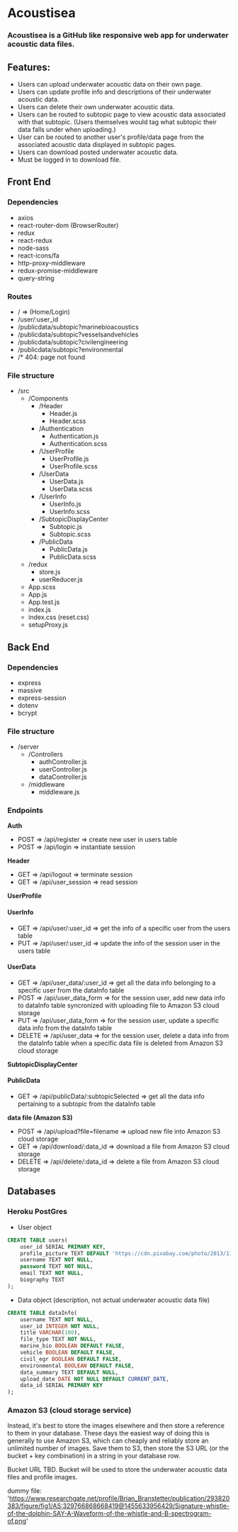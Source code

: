 # Acoustisea

### Acoustisea is a GitHub like responsive web app for underwater acoustic data files. 

## Features:  
- Users can upload underwater acoustic data on their own page.
- Users can update profile info and descriptions of their underwater acoustic data.
- Users can delete their own underwater acoustic data.
- Users can be routed to subtopic page to view acoustic data associated with that subtopic. (Users themselves would tag what subtopic their data falls under when uploading.)
- User can be routed to another user's profile/data page from the associated acoustic data displayed in subtopic pages.
- Users can download posted underwater acoustic data.
- Must be logged in to download file.

## Front End

### Dependencies
- axios
- react-router-dom (BrowserRouter)
- redux
- react-redux
- node-sass
- react-icons/fa
- http-proxy-middleware
- redux-promise-middleware
- query-string

### Routes

- / => (Home/Login)
- /user/:user_id
- /publicdata/subtopic?marinebioacoustics
- /publicdata/subtopic?vesselsandvehicles
- /publicdata/subtopic?civilengineering
- /publicdata/subtopic?environmental
- /\* 404: page not found



### File structure

- /src
    - /Components
        - /Header
            - Header.js
            - Header.scss
        - /Authentication
            - Authentication.js
            - Authentication.scss
        - /UserProfile
            - UserProfile.js
            - UserProfile.scss
        - /UserData
            - UserData.js
            - UserData.scss
        - /UserInfo
            - UserInfo.js
            - UserInfo.scss
        - /SubtopicDisplayCenter
            - Subtopic.js
            - Subtopic.scss
        - /PublicData
            - PublicData.js
            - PublicData.scss
    - /redux
        - store.js
        - userReducer.js
    - App.scss
    - App.js
    - App.test.js
    - index.js
    - index.css (reset.css)
    - setupProxy.js

    

## Back End

### Dependencies
- express
- massive
- express-session
- dotenv
- bcrypt

### File structure

 - /server
    - /Controllers
        - authController.js
        - userController.js
        - dataController.js
    - /middleware
        - middleware.js

### Endpoints 

**Auth**
- POST => /api/register => create new user in users table
- POST => /api/login => instantiate session

**Header**
- GET => /api/logout => terminate session 
- GET => /api/user_session => read session

**UserProfile**
#### UserInfo
- GET => /api/user/:user_id => get the info of a specific user from the users table
- PUT => /api/user/:user_id => update the info of the session user in the users table

#### UserData

- GET => /api/user_data/:user_id => get all the data info belonging to a specific user from the dataInfo table
- POST => /api/user_data_form => for the session user, add new data info to dataInfo table syncronized with uploading file to Amazon S3 cloud storage
- PUT => /api/user_data_form =>  for the session user, update a specific data info from the dataInfo table
- DELETE => /api/user_data => for the session user, delete a data info from the dataInfo table when a specific data file is deleted from Amazon S3 cloud storage

**SubtopicDisplayCenter**
#### PublicData
- GET => /api/publicData/:subtopicSelected => get all the data info pertaining to a subtopic from the dataInfo table

**data file (Amazon S3)**

- POST => /api/upload?file=filename => upload new file into Amazon S3 cloud storage
- GET => /api/download/:data_id => download a file from Amazon S3 cloud storage
- DELETE => /api/delete/:data_id => delete a file from Amazon S3 cloud storage


## Databases

### Heroku PostGres

- User object

```sql
CREATE TABLE users(
    user_id SERIAL PRIMARY KEY,
    profile_picture TEXT DEFAULT 'https://cdn.pixabay.com/photo/2013/11/01/11/13/dolphin-203875_1280.jpg',
    username TEXT NOT NULL,
    password TEXT NOT NULL,
    email TEXT NOT NULL,
    biography TEXT
);
```

- Data object (description, not actual underwater acoustic data file)

```sql
CREATE TABLE dataInfo(
    username TEXT NOT NULL,
    user_id INTEGER NOT NULL,
    title VARCHAR(100),
    file_type TEXT NOT NULL,
    marine_bio BOOLEAN DEFAULT FALSE,
    vehicle BOOLEAN DEFAULT FALSE,
    civil_egr BOOLEAN DEFAULT FALSE,
    environmental BOOLEAN DEFAULT FALSE,
    data_summary TEXT DEFAULT NULL,
    upload_date DATE NOT NULL DEFAULT CURRENT_DATE,
    data_id SERIAL PRIMARY KEY
);
```

### Amazon S3 (cloud storage service)

Instead, it's best to store the images elsewhere and then store a reference to them in your database. These days the easiest way of doing this is generally to use Amazon S3, which can cheaply and reliably store an unlimited number of images. Save them to S3, then store the S3 URL (or the bucket + key combination) in a string in your database row.

Bucket URL TBD. Bucket will be used to store the underwater acoustic data files and profile images.

dummy file:
'https://www.researchgate.net/profile/Brian_Branstetter/publication/293820383/figure/fig1/AS:329766868668419@1455633956429/Signature-whistle-of-the-dolphin-SAY-A-Waveform-of-the-whistle-and-B-spectrogram-of.png'
